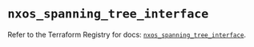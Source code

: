 # `nxos_spanning_tree_interface`

Refer to the Terraform Registry for docs: [`nxos_spanning_tree_interface`](https://registry.terraform.io/providers/ciscodevnet/nxos/0.5.10/docs/resources/spanning_tree_interface).
